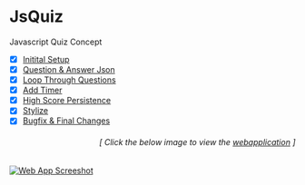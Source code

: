 # JsQuiz
Javascript Quiz Concept

- [x] [Initital Setup](https://github.com/luc1dLife/jsquiz/issues/1)
- [x] [Question & Answer Json](https://github.com/luc1dLife/jsquiz/issues/2)
- [x] [Loop Through Questions](https://github.com/luc1dLife/jsquiz/issues/3)
- [x] [Add Timer](https://github.com/luc1dLife/jsquiz/issues/4) 
- [x] [High Score Persistence](https://github.com/luc1dLife/jsquiz/issues/5)
- [x] [Stylize](https://github.com/luc1dLife/jsquiz/issues/6)
- [x] [Bugfix & Final Changes](https://github.com/luc1dLife/jsquiz/issues/7)
<h6><p align="right">[ Click the below image to view the <a href="https://luc1dlife.github.io/jsQuiz/">webapplication</a> ]</p></h6>
<a href="https://luc1dlife.github.io/jsQuiz/">
  <img src="https://raw.githubusercontent.com/luc1dLife/jsquiz/master/assets/img/Preview.png" alt="Web App Screeshot">
</a>
